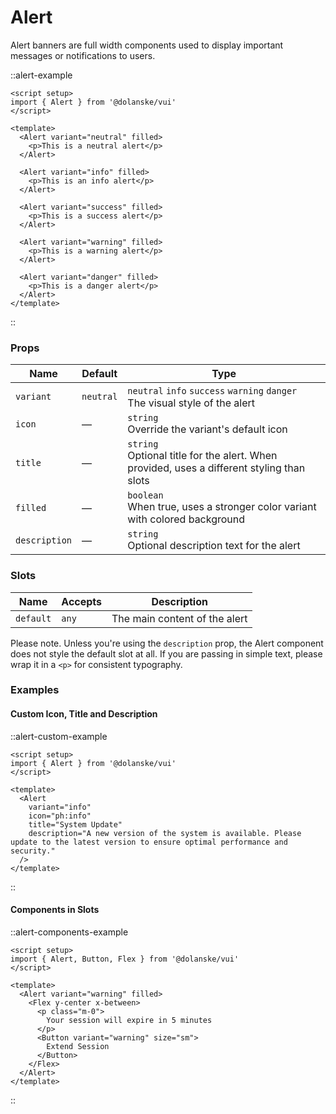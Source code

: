 # Alert

Alert banners are full width components used to display important messages or notifications to users.

::alert-example

```vue
<script setup>
import { Alert } from '@dolanske/vui'
</script>

<template>
  <Alert variant="neutral" filled>
    <p>This is a neutral alert</p>
  </Alert>

  <Alert variant="info" filled>
    <p>This is an info alert</p>
  </Alert>

  <Alert variant="success" filled>
    <p>This is a success alert</p>
  </Alert>

  <Alert variant="warning" filled>
    <p>This is a warning alert</p>
  </Alert>

  <Alert variant="danger" filled>
    <p>This is a danger alert</p>
  </Alert>
</template>
```

::

### Props

| Name          | Default   | Type                                                                                           |
| ------------- | --------- | ---------------------------------------------------------------------------------------------- |
| `variant`     | `neutral` | `neutral` `info` `success` `warning` `danger` <br> The visual style of the alert               |
| `icon`        | —         | `string` <br> Override the variant's default icon                                              |
| `title`       | —         | `string` <br> Optional title for the alert. When provided, uses a different styling than slots |
| `filled`      | —         | `boolean` <br> When true, uses a stronger color variant with colored background                |
| `description` | —         | `string` <br> Optional description text for the alert                                          |

### Slots

| Name      | Accepts | Description                   |
| --------- | ------- | ----------------------------- |
| `default` | `any`   | The main content of the alert |

Please note. Unless you're using the `description` prop, the Alert component does not style the default slot at all. If you are passing in simple text, please wrap it in a `<p>` for consistent typography.

### Examples

#### Custom Icon, Title and Description

::alert-custom-example

```vue
<script setup>
import { Alert } from '@dolanske/vui'
</script>

<template>
  <Alert
    variant="info"
    icon="ph:info"
    title="System Update"
    description="A new version of the system is available. Please update to the latest version to ensure optimal performance and security."
  />
</template>
```

::

#### Components in Slots

::alert-components-example

```vue
<script setup>
import { Alert, Button, Flex } from '@dolanske/vui'
</script>

<template>
  <Alert variant="warning" filled>
    <Flex y-center x-between>
      <p class="m-0">
        Your session will expire in 5 minutes
      </p>
      <Button variant="warning" size="sm">
        Extend Session
      </Button>
    </Flex>
  </Alert>
</template>
```

::
